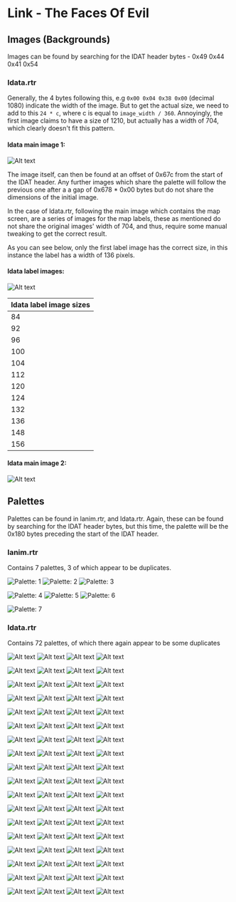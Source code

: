 # Link - The Faces Of Evil

## Images (Backgrounds)

Images can be found by searching for the IDAT header bytes - 0x49 0x44 0x41 0x54

### ldata.rtr

Generally, the 4 bytes following this, e.g `0x00 0x04 0x38 0x00` (decimal 1080) indicate the width of the image. But to get the actual size, we need to add to this `24 * c`, where c is equal to `image_width / 360`. Annoyingly, the first image claims to have a size of 1210, but actually has a width of 704, which clearly doesn't fit this pattern.

#### ldata main image 1:
![Alt text](Resources/LinkTFOE/Images/ldata/ldata_2048.png)

The image itself, can then be found at an offset of 0x67c from the start of the IDAT header. Any further images which share the palette will follow the previous one after a a gap of 0x678 * 0x00 bytes but do not share the dimensions of the initial image.

In the case of ldata.rtr, following the main image which contains the map screen, are a series of images for the map labels, these as mentioned do not share the original images' width of 704, and thus, require some manual tweaking to get the correct result.

As you can see below, only the first label image has the correct size, in this instance the label has a width of 136 pixels.

#### ldata label images:
![Alt text](Resources/LinkTFOE/Images/ldata/ldata_313464.png)

ldata label image sizes | 
---------|
84|
92|
96|
100|
104|
112|
120|
124|
132|
136|
148|
156|

#### ldata main image 2:
![Alt text](Resources/LinkTFOE/Images/ldata/ldata_76C08.png)


## Palettes

Palettes can be found in lanim.rtr, and ldata.rtr. Again, these can be found by searching for the IDAT header bytes, but this time, the palette will be the 0x180 bytes preceding the start of the IDAT header.

### lanim.rtr

Contains 7 palettes, 3 of which appear to be duplicates.

![Palette: 1](Resources/LinkTFOE/Images/lanim/165109868.png)
![Palette: 2](Resources/LinkTFOE/Images/lanim/165118888.png)
![Palette: 3](Resources/LinkTFOE/Images/lanim/165127908.png)

![Palette: 4](Resources/LinkTFOE/Images/lanim/198013188.png)
![Palette: 5](Resources/LinkTFOE/Images/lanim/198108196.png)
![Palette: 6](Resources/LinkTFOE/Images/lanim/211956636.png)

![Palette: 7](Resources/LinkTFOE/Images/lanim/212051644.png)

### ldata.rtr

Contains 72 palettes, of which there again appear to be some duplicates

![Alt text](Resources/LinkTFOE/Images/ldata/0.png)
![Alt text](Resources/LinkTFOE/Images/ldata/486020.png)
![Alt text](Resources/LinkTFOE/Images/ldata/901172.png)
![Alt text](Resources/LinkTFOE/Images/ldata/1346144.png)

![Alt text](Resources/LinkTFOE/Images/ldata/1764608.png)
![Alt text](Resources/LinkTFOE/Images/ldata/2202260.png)
![Alt text](Resources/LinkTFOE/Images/ldata/2651924.png)
![Alt text](Resources/LinkTFOE/Images/ldata/3079640.png)

![Alt text](Resources/LinkTFOE/Images/ldata/3510392.png)
![Alt text](Resources/LinkTFOE/Images/ldata/3938384.png)
![Alt text](Resources/LinkTFOE/Images/ldata/4354640.png)
![Alt text](Resources/LinkTFOE/Images/ldata/4787876.png)

![Alt text](Resources/LinkTFOE/Images/ldata/5221112.png)
![Alt text](Resources/LinkTFOE/Images/ldata/5668292.png)
![Alt text](Resources/LinkTFOE/Images/ldata/6083996.png)
![Alt text](Resources/LinkTFOE/Images/ldata/6528620.png)

![Alt text](Resources/LinkTFOE/Images/ldata/6965792.png)
![Alt text](Resources/LinkTFOE/Images/ldata/7398752.png)
![Alt text](Resources/LinkTFOE/Images/ldata/7819976.png)
![Alt text](Resources/LinkTFOE/Images/ldata/8268812.png)

![Alt text](Resources/LinkTFOE/Images/ldata/8690588.png)
![Alt text](Resources/LinkTFOE/Images/ldata/9126032.png)
![Alt text](Resources/LinkTFOE/Images/ldata/9576800.png)
![Alt text](Resources/LinkTFOE/Images/ldata/9997268.png)

![Alt text](Resources/LinkTFOE/Images/ldata/10434716.png)
![Alt text](Resources/LinkTFOE/Images/ldata/10863812.png)
![Alt text](Resources/LinkTFOE/Images/ldata/11284832.png)
![Alt text](Resources/LinkTFOE/Images/ldata/11717516.png)

![Alt text](Resources/LinkTFOE/Images/ldata/12156620.png)
![Alt text](Resources/LinkTFOE/Images/ldata/12582056.png)
![Alt text](Resources/LinkTFOE/Images/ldata/13013636.png)
![Alt text](Resources/LinkTFOE/Images/ldata/13442660.png)

![Alt text](Resources/LinkTFOE/Images/ldata/13892324.png)
![Alt text](Resources/LinkTFOE/Images/ldata/14321696.png)
![Alt text](Resources/LinkTFOE/Images/ldata/14749136.png)
![Alt text](Resources/LinkTFOE/Images/ldata/15169532.png)

![Alt text](Resources/LinkTFOE/Images/ldata/15603872.png)
![Alt text](Resources/LinkTFOE/Images/ldata/16047944.png)
![Alt text](Resources/LinkTFOE/Images/ldata/16485392.png)
![Alt text](Resources/LinkTFOE/Images/ldata/16915040.png)

![Alt text](Resources/LinkTFOE/Images/ldata/17340200.png)
![Alt text](Resources/LinkTFOE/Images/ldata/17772332.png)
![Alt text](Resources/LinkTFOE/Images/ldata/18208952.png)
![Alt text](Resources/LinkTFOE/Images/ldata/18628796.png)

![Alt text](Resources/LinkTFOE/Images/ldata/19075700.png)
![Alt text](Resources/LinkTFOE/Images/ldata/19508936.png)
![Alt text](Resources/LinkTFOE/Images/ldata/19935272.png)
![Alt text](Resources/LinkTFOE/Images/ldata/20353184.png)

![Alt text](Resources/LinkTFOE/Images/ldata/20783660.png)
![Alt text](Resources/LinkTFOE/Images/ldata/21215240.png)
![Alt text](Resources/LinkTFOE/Images/ldata/21645716.png)
![Alt text](Resources/LinkTFOE/Images/ldata/22082060.png)

![Alt text](Resources/LinkTFOE/Images/ldata/22522268.png)
![Alt text](Resources/LinkTFOE/Images/ldata/22939904.png)
![Alt text](Resources/LinkTFOE/Images/ldata/23388464.png)
![Alt text](Resources/LinkTFOE/Images/ldata/23814452.png)

![Alt text](Resources/LinkTFOE/Images/ldata/24249968.png)
![Alt text](Resources/LinkTFOE/Images/ldata/24672020.png)
![Alt text](Resources/LinkTFOE/Images/ldata/25117820.png)
![Alt text](Resources/LinkTFOE/Images/ldata/25542704.png)

![Alt text](Resources/LinkTFOE/Images/ldata/25975664.png)
![Alt text](Resources/LinkTFOE/Images/ldata/26411936.png)
![Alt text](Resources/LinkTFOE/Images/ldata/26838200.png)
![Alt text](Resources/LinkTFOE/Images/ldata/27286484.png)

![Alt text](Resources/LinkTFOE/Images/ldata/27703844.png)
![Alt text](Resources/LinkTFOE/Images/ldata/28153232.png)
![Alt text](Resources/LinkTFOE/Images/ldata/28587020.png)
![Alt text](Resources/LinkTFOE/Images/ldata/29015216.png)

![Alt text](Resources/LinkTFOE/Images/ldata/29447900.png)
![Alt text](Resources/LinkTFOE/Images/ldata/29884172.png)
![Alt text](Resources/LinkTFOE/Images/ldata/30312920.png)
![Alt text](Resources/LinkTFOE/Images/ldata/30746708.png)
